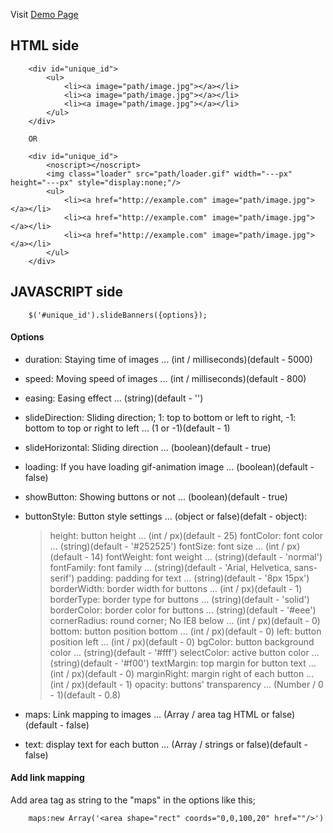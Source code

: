 Visit [Demo Page](http://the8thocean.com/misc/jqueryplugins/Slide-Banners/demo/)

## HTML side

		<div id="unique_id">
			<ul>
				<li><a image="path/image.jpg"></a></li>
				<li><a image="path/image.jpg"></a></li>
				<li><a image="path/image.jpg"></a></li>
			</ul>
		</div>
		
		OR
		
		<div id="unique_id">
			<noscript></noscript>
			<img class="loader" src="path/loader.gif" width="---px" height="---px" style="display:none;"/>
			<ul>
				<li><a href="http://example.com" image="path/image.jpg"></a></li>
				<li><a href="http://example.com" image="path/image.jpg"></a></li>
				<li><a href="http://example.com" image="path/image.jpg"></a></li>
			</ul>
		</div>
		

## JAVASCRIPT side

		$('#unique_id').slideBanners({options});

#### Options

* duration: Staying time of images ... (int / milliseconds)(default - 5000)
* speed: Moving speed of images ... (int / milliseconds)(default - 800)
* easing: Easing effect ... (string)(default - '')
* slideDirection: Sliding direction; 1: top to bottom or left to right, -1: bottom to top or right to left ... (1 or -1)(default - 1) 
* slideHorizontal: Sliding direction ... (boolean)(default - true)
* loading: If you have loading gif-animation image ... (boolean)(default - false)
* showButton: Showing buttons or not ... (boolean)(default - true)
* buttonStyle: Button style settings ... (object or false)(defalt - object):

	>	height: button height ... (int / px)(default - 25)
	> fontColor: font color ... (string)(default - '#252525')
	> fontSize: font size ... (int / px)(default - 14)
	> fontWeight: font weight ... (string)(default - 'normal')
	> fontFamily: font family ... (string)(default - 'Arial, Helvetica, sans-serif')
	> padding: padding for text ... (string)(default - '8px 15px')
	> borderWidth: border width for buttons ... (int / px)(default - 1)
	> borderType: border type for buttons ... (string)(default - 'solid')
	> borderColor: border color for buttons ... (string)(default - '#eee')
	> cornerRadius: round corner; No IE8 below ... (int / px)(default - 0)
	> bottom: button position bottom ... (int / px)(default - 0)
	> left: button position left ... (int / px)(default - 0)
	> bgColor: button background color ... (string)(default - '#fff')
	> selectColor: active button color ... (string)(default - '#f00')
	> textMargin: top margin for button text ... (int / px)(default - 0)
	> marginRight: margin right of each button ... (int / px)(default - 1)
	> opacity: buttons' transparency ... (Number / 0 - 1)(default - 0.8) 

* maps: Link mapping to images ... (Array / area tag HTML or false)(default - false) 
* text: display text for each button ... (Array / strings or false)(default - false)

#### Add link mapping

Add area tag as string to the "maps" in the options like this;

		maps:new Array('<area shape="rect" coords="0,0,100,20" href=""/>')